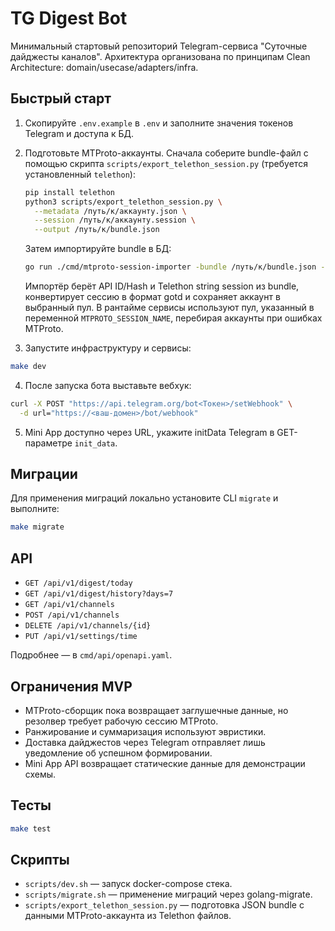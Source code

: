 # TG Digest Bot

Минимальный стартовый репозиторий Telegram-сервиса "Суточные дайджесты каналов". Архитектура организована по принципам Clean Architecture: domain/usecase/adapters/infra.

## Быстрый старт

1. Скопируйте `.env.example` в `.env` и заполните значения токенов Telegram и доступа к БД.
2. Подготовьте MTProto-аккаунты. Сначала соберите bundle-файл с помощью скрипта `scripts/export_telethon_session.py` (требуется
   установленный `telethon`):

   ```bash
   pip install telethon
   python3 scripts/export_telethon_session.py \
     --metadata /путь/к/аккаунту.json \
     --session /путь/к/аккаунту.session \
     --output /путь/к/bundle.json
   ```

   Затем импортируйте bundle в БД:

   ```bash
   go run ./cmd/mtproto-session-importer -bundle /путь/к/bundle.json -pool default
   ```

   Импортёр берёт API ID/Hash и Telethon string session из bundle, конвертирует сессию в формат gotd и сохраняет аккаунт в выбранный
   пул. В рантайме сервисы используют пул, указанный в переменной `MTPROTO_SESSION_NAME`, перебирая аккаунты при ошибках MTProto.
3. Запустите инфраструктуру и сервисы:

```bash
make dev
```

4. После запуска бота выставьте вебхук:

```bash
curl -X POST "https://api.telegram.org/bot<Токен>/setWebhook" \
  -d url="https://<ваш-домен>/bot/webhook"
```

5. Mini App доступно через URL, укажите initData Telegram в GET-параметре `init_data`.

## Миграции

Для применения миграций локально установите CLI `migrate` и выполните:

```bash
make migrate
```

## API

- `GET /api/v1/digest/today`
- `GET /api/v1/digest/history?days=7`
- `GET /api/v1/channels`
- `POST /api/v1/channels`
- `DELETE /api/v1/channels/{id}`
- `PUT /api/v1/settings/time`

Подробнее — в `cmd/api/openapi.yaml`.

## Ограничения MVP

- MTProto-сборщик пока возвращает заглушечные данные, но резолвер требует рабочую сессию MTProto.
- Ранжирование и суммаризация используют эвристики.
- Доставка дайджестов через Telegram отправляет лишь уведомление об успешном формировании.
- Mini App API возвращает статические данные для демонстрации схемы.

## Тесты

```bash
make test
```

## Скрипты

- `scripts/dev.sh` — запуск docker-compose стека.
- `scripts/migrate.sh` — применение миграций через golang-migrate.
- `scripts/export_telethon_session.py` — подготовка JSON bundle с данными MTProto-аккаунта из Telethon файлов.

